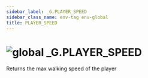 ```yaml
---
sidebar_label: _G.PLAYER_SPEED
sidebar_class_name: env-tag env-global
title: PLAYER_SPEED
---
```


# <img src='/img/wiki/global.png' alt='global' data-tag='env-tag' /> **_G**.PLAYER_SPEED
Returns the max walking speed of the player<br/>
